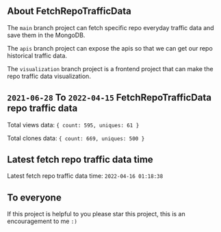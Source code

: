 ## About FetchRepoTrafficData

The `main` branch project can fetch specific repo everyday traffic data and save them in the MongoDB.

The `apis` branch project can expose the apis so that we can get our repo historical traffic data.

The `visualization` branch project is a frontend project that can make the repo traffic data visualization.

## `2021-06-28` To `2022-04-15` FetchRepoTrafficData repo traffic data

Total views data: `{ count: 595, uniques: 61 }`

Total clones data: `{ count: 669, uniques: 500 }`

## Latest fetch repo traffic data time

Latest fetch repo traffic data time: `2022-04-16 01:18:38`

## To everyone

If this project is helpful to you please star this project, this is an encouragement to me `:)`




